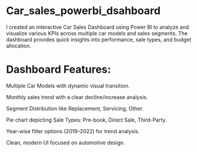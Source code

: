 # Car_sales_powerbi_dsahboard
I created an interactive Car Sales Dashboard using Power BI to analyze and visualize various KPIs across multiple car models and sales segments. The dashboard provides quick insights into performance, sale types, and budget allocation.

# Dashboard Features:
Multiple Car Models with dynamic visual transition.

Monthly sales trend with a clear decline/increase analysis.

Segment Distribution like Replacement, Servicing, Other.

Pie chart depicting Sale Types: Pre-book, Direct Sale, Third-Party.

Year-wise filter options (2019–2022) for trend analysis.

Clean, modern UI focused on automotive design.
